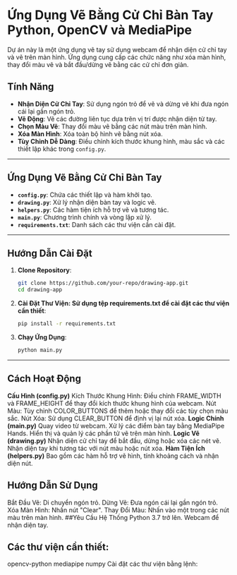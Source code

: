 # Ứng Dụng Vẽ Bằng Cử Chỉ Bàn Tay Python, OpenCV và MediaPipe

Dự án này là một ứng dụng vẽ tay sử dụng webcam để nhận diện cử chỉ tay và vẽ trên màn hình. Ứng dụng cung cấp các chức năng như xóa màn hình, thay đổi màu vẽ và bắt đầu/dừng vẽ bằng các cử chỉ đơn giản.

## Tính Năng

- **Nhận Diện Cử Chỉ Tay**: Sử dụng ngón trỏ để vẽ và dừng vẽ khi đưa ngón cái lại gần ngón trỏ.
- **Vẽ Động**: Vẽ các đường liên tục dựa trên vị trí được nhận diện từ tay.
- **Chọn Màu Vẽ**: Thay đổi màu vẽ bằng các nút màu trên màn hình.
- **Xóa Màn Hình**: Xóa toàn bộ hình vẽ bằng nút xóa.
- **Tùy Chỉnh Dễ Dàng**: Điều chỉnh kích thước khung hình, màu sắc và các thiết lập khác trong `config.py`.

---

## Ứng Dụng Vẽ Bằng Cử Chỉ Bàn Tay

- **`config.py`**: Chứa các thiết lập và hàm khởi tạo.
- **`drawing.py`**: Xử lý nhận diện bàn tay và logic vẽ.
- **`helpers.py`**: Các hàm tiện ích hỗ trợ vẽ và tương tác.
- **`main.py`**: Chương trình chính và vòng lặp xử lý.
- **`requirements.txt`**: Danh sách các thư viện cần cài đặt.



---

## Hướng Dẫn Cài Đặt

1. **Clone Repository**:
   ```bash
   git clone https://github.com/your-repo/drawing-app.git
   cd drawing-app
2. **Cài Đặt Thư Viện: Sử dụng tệp requirements.txt để cài đặt các thư viện cần thiết**:
   ```bash
   pip install -r requirements.txt
3. **Chạy Ứng Dụng**:
    ```bash
   python main.py

---

## Cách Hoạt Động
**Cấu Hình (config.py)**
Kích Thước Khung Hình: Điều chỉnh FRAME_WIDTH và FRAME_HEIGHT để thay đổi kích thước khung hình của webcam.
Nút Màu: Tùy chỉnh COLOR_BUTTONS để thêm hoặc thay đổi các tùy chọn màu sắc.
Nút Xóa: Sử dụng CLEAR_BUTTON để định vị lại nút xóa.
**Logic Chính (main.py)**
Quay video từ webcam.
Xử lý các điểm bàn tay bằng MediaPipe Hands.
Hiển thị và quản lý các phần tử vẽ trên màn hình.
**Logic Vẽ (drawing.py)**
Nhận diện cử chỉ tay để bắt đầu, dừng hoặc xóa các nét vẽ.
Nhận diện tay khi tương tác với nút màu hoặc nút xóa.
**Hàm Tiện Ích (helpers.py)**
Bao gồm các hàm hỗ trợ vẽ hình, tính khoảng cách và nhận diện nút.
## Hướng Dẫn Sử Dụng
Bắt Đầu Vẽ: Di chuyển ngón trỏ.
Dừng Vẽ: Đưa ngón cái lại gần ngón trỏ.
Xóa Màn Hình: Nhấn nút "Clear".
Thay Đổi Màu: Nhấn vào một trong các nút màu trên màn hình.
##Yêu Cầu Hệ Thống
Python 3.7 trở lên.
Webcam để nhận diện tay.
## Các thư viện cần thiết:
opencv-python
mediapipe
numpy
Cài đặt các thư viện bằng lệnh:

